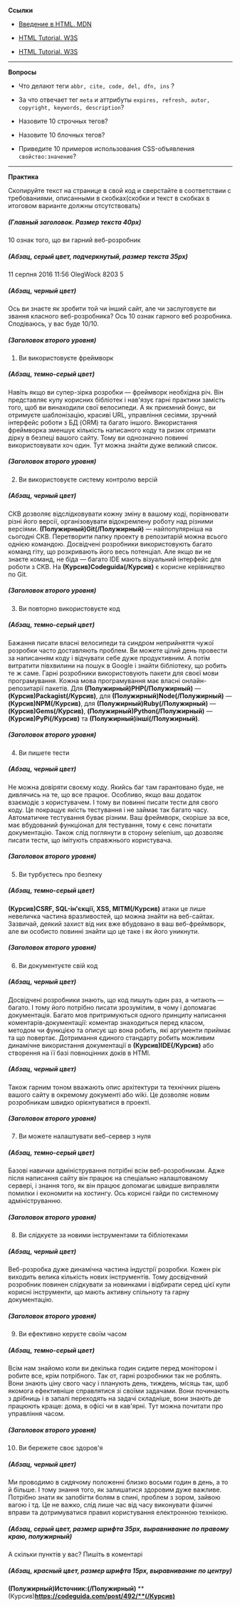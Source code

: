 
**Ссылки**

-   [Введение в HTML. MDN](https://developer.mozilla.org/ru/docs/Learn/HTML/Introduction_to_HTML)
    
-   [HTML Tutorial. W3S](https://www.w3schools.com/html/)  

-   [HTML Tutorial. W3S](https://www.w3schools.com/html/)  

____________________________  

**Вопросы**

- Что делают теги `abbr, cite, code, del, dfn, ins` ?

- За что отвечает тег `meta` и аттрибуты `expires,
refresh, autor, copyright, keywords, description`?

- Назовите 10 строчных тегов?

- Назовите 10 блочных тегов?

- Приведите 10 примеров использования  CSS-объявления `свойство:значение`?

____________________________

**Практика**

Скопируйте текст на странице в свой код и сверстайте в соответствии с требованиями, описанными в скобках(скобки и текст в скобках в итоговом варианте должны отсутствовать)

##### (Главный заголовок. Размер текста 40px)

10 ознак того, що ви гарний веб-розробник

##### (Абзац, серый цвет, подчеркнутый, размер текста 35px)

11 серпня 2016 11:56 OlegWock 8203 5

##### (Абзац, черный цвет)

Ось ви знаєте як зробити той чи інший сайт, але чи заслуговуєте ви звання класного веб-розробника? Ось 10 ознак гарного веб розробника. Сподіваюсь, у вас буде 10/10.

##### (Заголовок второго уровня)

1. Ви використовуєте фреймворк

##### (Абзац, темно-серый цвет)

Навіть якщо ви супер-зірка розробки — фреймворк необхідна річ. Він представляє купу корисних бібліотек і нав'язує гарні практики замість того, щоб ви винаходили свої велосипеди. А як приємний бонус, ви отримуєте шаблонізацію, красиві URL, управління сесіями, зручний інтерфейс роботи з БД (ORM) та багато іншого. Використання фреймворка зменшує кількість написаного коду та ризик отримати дірку в безпеці вашого сайту. Тому ви однозначно повинні використовувати хоч один. Тут можна знайти дуже великий список.

##### (Заголовок второго уровня)

2. Ви використовуєте систему контролю версій

##### (Абзац, черный цвет)

СКВ дозволяє відслідковувати кожну зміну в вашому коді, порівнювати різні його версії, організовувати відокремлену роботу над різними версіями.  **(Полужирный)**Git**(/Полужирный)**  — найпопулярніша на сьогодні СКВ. Перетворити папку проекту в репозитарій можна всього однією командою. Досвідчені розробники використовують багато команд гіту, що розкривають його весь потенціал. Але якщо ви не знаєте команд, не біда — багато IDE мають візуальний інтерфейс для роботи з СКВ. На  **(Курсив)**Codeguida**(/Курсив)**  є корисне керівництво по Git.

##### (Заголовок второго уровня)

3. Ви повторно використовуєте код

##### (Абзац, темно-серый цвет)

Бажання писати власні велосипеди та синдром неприйняття чужої розробки часто доставляють проблем. Ви можете цілий день провести за написанням коду і відчувати себе дуже продуктивним. А потім витратити півхвилини на пошук в Google і знайти бібліотеку, що робить те ж саме. Гарні розробники використовують пакети для своєї мови програмування. Кожна мова програмування має власні онлайн-репозитарії пакетів. Для  **(Полужирный)**PHP**(/Полужирный)**  —  **(Курсив)**Packagist**(/Курсив)**, для  **(Полужирный)**Node**(/Полужирный)**  —  **(Курсив)**NPM**(/Курсив)**, для  **(Полужирный)**Ruby**(/Полужирный)**  —  **(Курсив)**Gems**(/Курсив)**,  **(Полужирный)**Python**(/Полужирный)**  —  **(Курсив)**PyPi**(/Курсив)**  та  **(Полужирный)**інші**(/Полужирный)**.

##### (Заголовок второго уровня)

4. Ви пишете тести

##### (Абзац, черный цвет)

Не можна довіряти своєму коду. Якийсь баг там гарантовано буде, не дивлячись на те, що все працює. Особливо, якщо ваш додаток взаємодіє з користувачем. І тому ви повинні писати тести для свого коду. Це покращує якість тестування і не займає так багато часу. Автоматичне тестування буває різним. Ваш фреймворк, скоріше за все, має вбудований функціонал для тестування, тому є сенс почитати документацію. Також слід поглянути в сторону selenium, що дозволяє писати тести, що імітують справжнього користувача.

##### (Заголовок второго уровня)

5. Ви турбуєтесь про безпеку

##### (Абзац, темно-серый цвет)

**(Курсив)**CSRF, SQL-ін'єкції, XSS, MITM**(/Курсив)**  атаки це лише невеличка частина вразливостей, що можна знайти на веб-сайтах. Зазвичай, деякий захист від них вже вбудовано в ваш веб-фреймворк, але ви особисто повинні знайти що це таке і як його уникнути.

##### (Заголовок второго уровня)

6. Ви документуєте свій код

##### (Абзац, черный цвет)

Досвідчені розробники знають, що код пишуть один раз, а читають — багато. І тому його потрібно писати зрозумілим, в чому і допомагає документація. Багато мов притримуються одного принципу написання коментарів-документації: коментар знаходиться перед класом, методом чи функцією та описує що вона робить, які аргументи приймає та що повертає. Дотримання єдиного стандарту робить можливим динамічне використання документації в  **(Курсив)**IDE**(/Курсив)**  або створення на її базі повноцінних доків в HTMl.

##### (Абзац, черный цвет)

Також гарним тоном вважають опис архітектури та технічних рішень вашого сайту в окремому документі або wiki. Це дозволяє новим розробникам швидко орієнтуватися в проекті.

##### (Заголовок второго уровня)

7. Ви можете налаштувати веб-сервер з нуля

##### (Абзац, темно-серый цвет)

Базові навички адміністрування потрібні всім веб-розробникам. Адже після написання сайту він працює на спеціально налаштованому сервері, і знання того, як він працює допомагає швидше виправляти помилки і економити на хостингу. Ось корисні гайди по системному адмініструванню.

##### (Заголовок второго уровня)

8. Ви слідкуєте за новими інструментами та бібліотеками

##### (Абзац, черный цвет)

Веб-розробка дуже динамічна частина індустрії розробки. Кожен рік виходить велика кількість нових інструментів. Тому досвідчений розробник повинен слідкувати за новинками і відбирати серед цієї купи корисні інструменти, що мають активну спільноту та гарну документацію.

##### (Заголовок второго уровня)

9. Ви ефективно керуєте своїм часом

##### (Абзац, темно-серый цвет)

Всім нам знайомо коли ви декілька годин сидите перед монітором і робите все, крім потрібного. Так от, гарні розробники так не роблять. Вони знають ціну свого часу і планують день, тиждень, місяць так, щоб якомога ефективніше справлятися зі своїми задачами. Вони починають з дрібниць і в запалі переходять на задачі складніше, вони знають де працюють краще: дома, в офісі чи в кав'ярні. Тут можна почитати про управління часом.

##### (Заголовок второго уровня)

10. Ви бережете своє здоров'я

##### (Абзац, черный цвет)

Ми проводимо в сидячому положенні близко восьми годин в день, а то й більше. І тому знання того, як залишатися здоровим дуже важливе. Потрібно знати як запобігти болям в спині, проблем з зором, зайвою вагою і тд. Це не важко, слід лише час від часу виконувати фізичні вправи та дотримуватися правил користування електронною технікою.

##### (Абзац, серый цвет, размер шрифта 35px, выравнивание по правому краю, полужирный)

А скільки пунктів у вас? Пишіть в коментарі

##### (Абзац, красный цвет, размер шрифта 15px, выравнивание по центру)

**(Полужирный)**Источник:**(/Полужирный)**  **(Курсив)**https://codeguida.com/post/492/**(/Курсив)**

